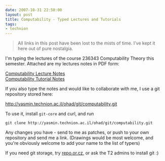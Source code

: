 ```yaml
---
date: 2007-10-31 22:50:00
layout: post
title: Computability - Typed Lectures and Tutorials
tags:
- technion
---
```


> All links in this post have been lost to the mists of time. I've kept it here
> out of pure nostalgia.
  
I'm typing the lectures of the course 236343 Computability Theory this
semester. Attached are my lectures notes in PDF form:  
  
[Computability Lecture Notes](http://yasmin.technion.ac.il/ohad/winter_2007/computability/computability_lecture.pdf)  
[Computability Tutorial Notes](http://yasmin.technion.ac.il/ohad/winter_2007/computability/computability_tutorial.pdf)  
  
If you also type the notes and would like to collaborate with me, I use a git
repository stored here:  
  
<http://yasmin.technion.ac.il/ohad/git/computability.git>
  
To use it, install `git-core` and curl, and run  
    
    git clone http://yasmin.technion.ac.il/ohad/git/computability.git
  
Any changes you have - send to me as patches, or push to your own repository
and send me a link. (Drawings would be most welcome, and you're obviously
welcome to add your name to the list of typers)  
  
If you need git storage, try [repo.or.cz](http://repo.or.cz), or ask the T2
admins to install git :)
